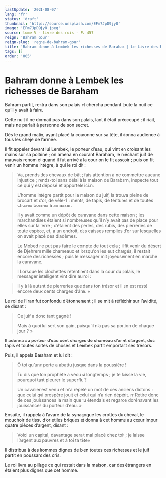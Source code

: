 ```yaml
---
lastUpdate: '2021-08-07'
lang: 'fr'
status: 'draft'
thumbnail: 'https://source.unsplash.com/EFm7JpD9jy8'
image: 'EFm7JpD9jy8.jpeg'
source: tome V - livre des rois - P. 457
reign: 'Bahram Gour'
reign-slug: 'regne-de-bahram-gour'
title: 'Bahram donne à Lembek les richesses de Baraham | Le Livre des Rois | Shâhnâmeh'
tags: []
order: '005'
---
```


<!-- LTeX: language=fr -->

# Bahram donne à Lembek les richesses de Baraham

Bahram partit, rentra dans son palais et chercha pendant toute la nuit ce qu’il y avait à faire.

Cette nuit il ne dormait pas dans son palais, lant il était préoccupé ; il riait, mais ne parlait à personne de son secret.

Dès le grand matin, ayant placé la couronne sur sa tête, il donna audience à tous les chejè
de l’armée.

Il fit appeler devant lui Lembek, le porteur d’eau, qui vint en croisant les mains sur sa poitrine ; on amena en courant Baraham, le méchant juif de mauvais renom et quand il fut arrivé à la cour on le fit asseoir ; puis on fit venir un homme intègre, à qui le roi dit :

> Va, prends des chevaux de bât ; fais attention à ne commettre aucune injustice ; rends-toi sans délai à la maison de Barabarn, inspecte tout ce qui y est déposé et apportele ici.n.
>
> L’homme intègre partit pour la maison du juif, la trouva pleine de brocart et d’or, de vêle-1 : ments, de tapis, de tentures et de toutes choses bonnes à amasser.
>
> Il y avait comme un dépôt de caravane dans cette maison ; les marchandises étaient si nombreuses qu’il n’y avait pas de place pour elles sur la terre ; c’étaient des perles, des rubis, des pierreries de toute espèce, et, a un endroit, des caisses remplies d’or sur lesquelles on avait placé des diadèmes.
>
> Le Mobed ne put pas faire le compte de tout cela ; il fit venir du désert de Djehrem mille chameaux et lorsqu’on les eut chargés, il restait encore des richesses ; puis le messager mit joyeusement en marche la caravane.
>
> I Lorsque les clochettes retentirent dans la cour du palais, le messager intelligent vint dire au roi :

> Il y à là autant de pierreries que dans ton trésor et il en est resté encore deux cents charges d’âne. »

Le roi de l’Iran fut confondu d’étonnement ; il se mit à réfléchir sur l’avidité, se disant :

> Ce juif a donc tant gagné !
>
> Mais à quoi lui sert son gain, puisqu’il n’a pas sa portion de chaque jour ? »

Il adonna au porteur d’eau cent charges de chameau d’or et d’argent, des tapis et toutes sortes de choses et Lembek partit emportant ses trésors.

Puis, il appela Baraham et lui dit :

> Ô toi qu’une perte a abattu jusque dans la poussière !
>
> Tu dis que ton prophète a vécu si longtemps ; je te laisse la vie, pourquoi tant pleurer le superflu ?
>
> Un cavalier est venu et m’a répété un mot de ces anciens dictons : que celui qui prospère jouit et celui qui n’a rien dépérit. rr Retire donc de ces jouissances la main que tu étendais et regarde dorénavant les jouissances du porteur d’eau. »

Ensuite, il rappela à l’avare de la synagogue les crottes du cheval, le mouchoir de tissu d’or etiles briques et donna à cet homme au cœur impur quatre pièces d’argent, disant :

> Voici un capital, davantage serait mal placé chez toit ; je laisse l’argent aux pauvres et à toi ta tète»

Il distribua à des hommes dignes de bien toutes ces richesses et le juif partit en poussant des cris.

Le roi livra au pillage ce qui restait dans la maison, car des étrangers en étaient plus dignes que cet homme.
